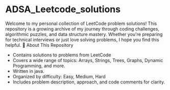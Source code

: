 # ADSA_Leetcode_solutions
Welcome to my personal collection of LeetCode problem solutions! This repository is a growing archive of my journey through coding challenges, algorithmic puzzles, and data structure mastery. Whether you're preparing for technical interviews or just love solving problems, I hope you find this helpful.
📌 About This Repository
-  Contains solutions to problems from LeetCode 
-  Covers a wide range of topics: Arrays, Strings, Trees, Graphs, Dynamic Programming, and more.
-  Written in java. 
-  Organized by difficulty: Easy, Medium, Hard
-  Includes problem description, approach, and code comments for clarity.

  
  








